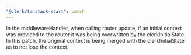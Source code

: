 ```yaml
---
"@clerk/tanstack-start": patch
---
```


In the middlewareHandler, when calling router update, if an initial context was provided to the router it was being overwritten by the clerkInitialState. In this patch, the original context is being merged with the clerkInitialState as to not lose the context.  

